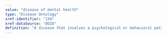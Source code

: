 ```yaml
---
value: "disease of mental health"
type: "Disease Ontology"
xref-identifier: "150"
xref-dataSource: "DOID"
definition: "A disease that involves a psychological or behavioral pattern generally associated with subjective distress or disability that occurs in an individual, and which are not a part of normal development or culture."
---
```

